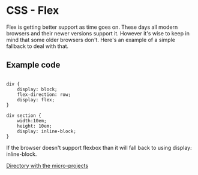 # CSS - Flex

Flex is getting better support as time goes on. These days all modern browsers and their newer versions support it. However it's wise to keep in mind that some older browsers don't. Here's an example of a simple fallback to deal with that.

## Example code

```

div {
    display: block;
    flex-direction: row;
    display: flex;
}

div section {
    width:10em;
    height: 10em;
    display: inline-block;
}

```
If the browser doesn't support flexbox than it will fall back to using display: inline-block.

[Directory with the micro-projects](http://oege.ie.hva.nl/~khushiz001/browsertech/)
